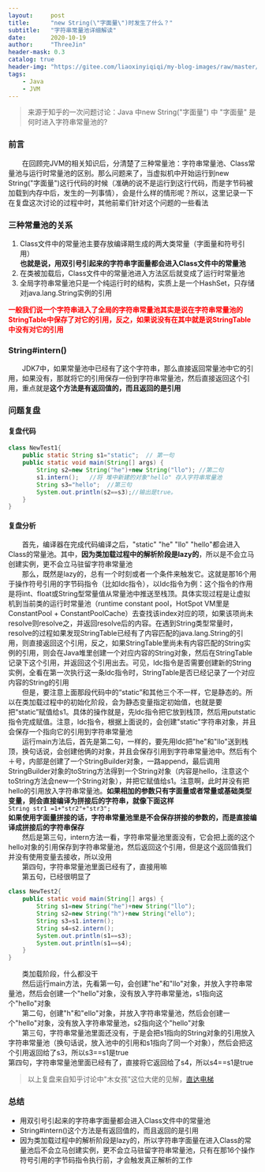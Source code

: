 ```yaml
---
layout:     post
title:      "new String(\"字面量\")时发生了什么？"
subtitle:   "字符串常量池详细解读"
date:       2020-10-19
author:     "ThreeJin"
header-mask: 0.3
catalog: true
header-img: "https://gitee.com/liaoxinyiqiqi/my-blog-images/raw/master/img/string-pool.bmp"
tags:
    - Java
    - JVM
---
```

> 来源于知乎的一次问题讨论：Java 中new String("字面量") 中 "字面量" 是何时进入字符串常量池的?

### 前言
&emsp;&emsp;在回顾完JVM的相关知识后，分清楚了三种常量池：字符串常量池、Class常量池与运行时常量池的区别。那么问题来了，当虚拟机中开始运行到new String("字面量")这行代码的时候（准确的说不是运行到这行代码，而是字节码被加载到内存中后，发生的一列事情），会是什么样的情形呢？所以，这里记录一下在复盘这次讨论的过程中时，其他前辈们针对这个问题的一些看法
### 三种常量池的关系
1. Class文件中的常量池主要存放编译期生成的两大类常量（字面量和符号引用）  
**也就是说，用双引号引起来的字符串字面量都会进入Class文件中的常量池**  
2. 在类被加载后，Class文件中的常量池进入方法区后就变成了运行时常量池  
3. 全局字符串常量池只是一个纯运行时的结构，实质上是一个HashSet<String>，只存储对java.lang.String实例的引用  

**<font color=red>一般我们说一个字符串进入了全局的字符串常量池其实是说在字符串常量池的StringTable中保存了对它的引用，反之，如果说没有在其中就是说StringTable中没有对它的引用</font>**

### String#intern()
&emsp;&emsp;JDK7中，如果常量池中已经有了这个字符串，那么直接返回常量池中它的引用，如果没有，那就将它的引用保存一份到字符串常量池，然后直接返回这个引用，重点就是**这个方法是有返回值的，而且返回的是引用**

### 问题复盘
#### 复盘代码
```java
class NewTest1{
    public static String s1="static";  // 第一句
    public static void main(String[] args) {
        String s2=new String("he")+new String("llo"); //第二句
        s1.intern();   //将 堆中新建的对象"hello" 存入字符串常量池
        String s3="hello";  //第三句
        System.out.println(s2==s3);//输出是true。
    }
}
```
#### 复盘分析
&emsp;&emsp;首先，编译器在完成代码编译之后，"static" "he" "llo" "hello"都会进入Class的常量池。其中，**因为类加载过程中的解析阶段是lazy的**，所以是不会立马创建实例，更不会立马驻留字符串常量池  
&emsp;&emsp;那么，既然是lazy的，总有一个时刻或者一个条件来触发它。这就是那16个用于操作符号引用的字节码指令（比如Idc指令），以Idc指令为例：这个指令的作用是将int、float或String型常量值从常量池中推送至栈顶。具体实现过程是让虚拟机到当前类的运行时常量池（runtime constant pool，HotSpot VM里是ConstantPool + ConstantPoolCache）去查找该index对应的项，如果该项尚未resolve则resolve之，并返回resolve后的内容。在遇到String类型常量时，resolve的过程如果发现StringTable已经有了内容匹配的java.lang.String的引用，则直接返回这个引用，反之，如果StringTable里尚未有内容匹配的String实例的引用，则会在Java堆里创建一个对应内容的String对象，然后在StringTable记录下这个引用，并返回这个引用出去。可见，ldc指令是否需要创建新的String实例，全看在第一次执行这一条ldc指令时，StringTable是否已经记录了一个对应内容的String的引用  
&emsp;&emsp;但是，要注意上面那段代码中的“static”和其他三个不一样，它是静态的。所以在类加载过程中的初始化阶段，会为静态变量指定初始值，也就是要把“static”赋值给s1。具体的操作就是，先ldc指令把它放到栈顶，然后用putstatic指令完成赋值。注意，ldc指令，根据上面说的，会创建"static"字符串对象，并且会保存一个指向它的引用到字符串常量池  
&emsp;&emsp;运行main方法后，首先是第二句，一样的，要先用ldc把"he"和"llo"送到栈顶，换句话说，会创建他俩的对象，并且会保存引用到字符串常量池中。然后有个＋号，内部是创建了一个StringBuilder对象，一路append，最后调用StringBuilder对象的toString方法得到一个String对象（内容是hello，注意这个toString方法会new一个String对象），并把它赋值给s1。注意啊，此时并没有把hello的引用放入字符串常量池。**如果相加的参数只有字面量或者常量或基础类型变量，则会直接编译为拼接后的字符串，就像下面这样**  
`String str1 =1+"str2"+"str3";`  
**如果使用字面量拼接的话，字符串常量池里是不会保存拼接的参数的，而是直接编译成拼接后的字符串保存**  
&emsp;&emsp;然后是第三句，intern方法一看，字符串常量池里面没有，它会把上面的这个hello对象的引用保存到字符串常量池，然后返回这个引用，但是这个返回值我们并没有使用变量去接收，所以没用  
&emsp;&emsp;第四句，字符串常量池里面已经有了，直接用嘛  
&emsp;&emsp;第五句，已经很明显了  
```java
class NewTest2{
    public static void main(String[] args) {
        String s1=new String("he")+new String("llo");
        String s2=new String("h")+new String("ello");
        String s3=s1.intern();
        String s4=s2.intern();
        System.out.println(s1==s3);
        System.out.println(s1==s4);
    }
}
```
&emsp;&emsp;类加载阶段，什么都没干  
&emsp;&emsp;然后运行main方法，先看第一句，会创建"he"和"llo"对象，并放入字符串常量池，然后会创建一个"hello"对象，没有放入字符串常量池，s1指向这个"hello"对象  
&emsp;&emsp;第二句，创建"h"和"ello"对象，并放入字符串常量池，然后会创建一个"hello"对象，没有放入字符串常量池，s2指向这个"hello"对象  
&emsp;&emsp;第三句，字符串常量池里面还没有，于是会把s1指向的String对象的引用放入字符串常量池（换句话说，放入池中的引用和s1指向了同一个对象），然后会把这个引用返回给了s3，所以s3==s1是true  
第四句，字符串常量池里面已经有了，直接将它返回给了s4，所以s4==s1是true  
>以上复盘来自知乎讨论中"木女孩"这位大佬的见解，[直达电梯](https://www.zhihu.com/question/55994121)

### 总结
- 用双引号引起来的字符串字面量都会进入Class文件中的常量池
- String#intern()这个方法是有返回值的，而且返回的是引用
- 因为类加载过程中的解析阶段是lazy的，所以字符串字面量在进入Class的常量池后不会立马创建实例，更不会立马驻留字符串常量池，只有在那16个操作符号引用的字节码指令执行前，才会触发真正解析的工作
